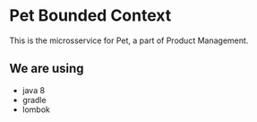 # Pet Bounded Context

This is the microsservice for Pet, a part of Product Management.

## We are using

- java 8
- gradle
- lombok

